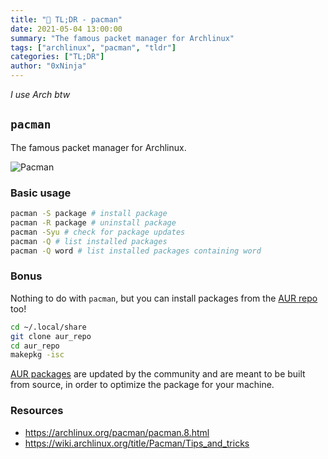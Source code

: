 ```yaml
---
title: "🚀 TL;DR - pacman"
date: 2021-05-04 13:00:00
summary: "The famous packet manager for Archlinux"
tags: ["archlinux", "pacman", "tldr"]
categories: ["TL;DR"]
author: "0xNinja"
---
```


*I use Arch btw*

## `pacman`

The famous packet manager for Archlinux.

![Pacman](https://media.giphy.com/media/jxJjBMvqEvMSA/giphy.gif)

### Basic usage

```sh
pacman -S package # install package
pacman -R package # uninstall package
pacman -Syu # check for package updates
pacman -Q # list installed packages
pacman -Q word # list installed packages containing word
```

### Bonus

Nothing to do with `pacman`, but you can install packages from the [AUR repo](https://aur.archlinux.org/) too!

```sh
cd ~/.local/share
git clone aur_repo
cd aur_repo
makepkg -isc
```

[AUR packages](https://wiki.archlinux.org/title/Arch_User_Repository) are updated by the community and are meant to be built from source, in order to optimize the package for your machine.

### Resources

* https://archlinux.org/pacman/pacman.8.html
* https://wiki.archlinux.org/title/Pacman/Tips_and_tricks
